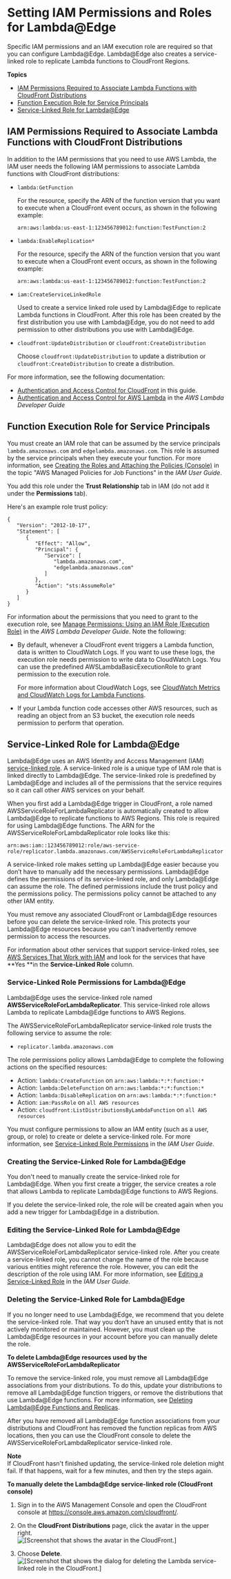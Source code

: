 # Setting IAM Permissions and Roles for Lambda@Edge<a name="lambda-edge-permissions"></a>

Specific IAM permissions and an IAM execution role are required so that you can configure Lambda@Edge\. Lambda@Edge also creates a service\-linked role to replicate Lambda functions to CloudFront Regions\.

**Topics**
+ [IAM Permissions Required to Associate Lambda Functions with CloudFront Distributions](#lambda-edge-permissions-required)
+ [Function Execution Role for Service Principals](#lambda-edge-permissions-function-execution)
+ [Service\-Linked Role for Lambda@Edge](#using-service-linked-roles)

## IAM Permissions Required to Associate Lambda Functions with CloudFront Distributions<a name="lambda-edge-permissions-required"></a>

In addition to the IAM permissions that you need to use AWS Lambda, the IAM user needs the following IAM permissions to associate Lambda functions with CloudFront distributions:
+ `lambda:GetFunction`

  For the resource, specify the ARN of the function version that you want to execute when a CloudFront event occurs, as shown in the following example:

  `arn:aws:lambda:us-east-1:123456789012:function:TestFunction:2`
+ `lambda:EnableReplication*`

  For the resource, specify the ARN of the function version that you want to execute when a CloudFront event occurs, as shown in the following example:

  `arn:aws:lambda:us-east-1:123456789012:function:TestFunction:2`
+ `iam:CreateServiceLinkedRole`

  Used to create a service linked role used by Lambda@Edge to replicate Lambda functions in CloudFront\. After this role has been created by the first distribution you use with Lambda@Edge, you do not need to add permission to other distributions you use with Lambda@Edge\. 
+ `cloudfront:UpdateDistribution` or `cloudfront:CreateDistribution`

  Choose `cloudfront:UpdateDistribution` to update a distribution or `cloudfront:CreateDistribution` to create a distribution\.

For more information, see the following documentation:
+ [Authentication and Access Control for CloudFront](auth-and-access-control.md) in this guide\.
+ [Authentication and Access Control for AWS Lambda](http://docs.aws.amazon.com/lambda/latest/dg/auth-and-access-control.html) in the *AWS Lambda Developer Guide*

## Function Execution Role for Service Principals<a name="lambda-edge-permissions-function-execution"></a>

You must create an IAM role that can be assumed by the service principals `lambda.amazonaws.com` and `edgelambda.amazonaws.com`\. This role is assumed by the service principals when they execute your function\. For more information, see [Creating the Roles and Attaching the Policies \(Console\)](http://docs.aws.amazon.com/IAM/latest/UserGuide/access_policies_job-functions.html#access_policies_job-functions_create-policies) in the topic "AWS Managed Policies for Job Functions" in the *IAM User Guide*\.

You add this role under the **Trust Relationship** tab in IAM \(do not add it under the **Permissions** tab\)\.

Here's an example role trust policy:

```
{
   "Version": "2012-10-17",
   "Statement": [
      {
         "Effect": "Allow",
         "Principal": {
            "Service": [
               "lambda.amazonaws.com",
               "edgelambda.amazonaws.com"
            ]
         },
         "Action": "sts:AssumeRole"
      }
   ]
}
```

For information about the permissions that you need to grant to the execution role, see [Manage Permissions: Using an IAM Role \(Execution Role\)](http://docs.aws.amazon.com/lambda/latest/dg/intro-permission-model.html#lambda-intro-execution-role) in the *AWS Lambda Developer Guide*\. Note the following:
+ By default, whenever a CloudFront event triggers a Lambda function, data is written to CloudWatch Logs\. If you want to use these logs, the execution role needs permission to write data to CloudWatch Logs\. You can use the predefined AWSLambdaBasicExecutionRole to grant permission to the execution role\.

  For more information about CloudWatch Logs, see [CloudWatch Metrics and CloudWatch Logs for Lambda Functions](lambda-cloudwatch-metrics-logging.md)\. 
+ If your Lambda function code accesses other AWS resources, such as reading an object from an S3 bucket, the execution role needs permission to perform that operation\. 

## Service\-Linked Role for Lambda@Edge<a name="using-service-linked-roles"></a>

Lambda@Edge uses an AWS Identity and Access Management \(IAM\)[ service\-linked role](http://docs.aws.amazon.com/IAM/latest/UserGuide/id_roles_terms-and-concepts.html#iam-term-service-linked-role)\. A service\-linked role is a unique type of IAM role that is linked directly to Lambda@Edge\. The service\-linked role is predefined by Lambda@Edge and includes all of the permissions that the service requires so it can call other AWS services on your behalf\. 

When you first add a Lambda@Edge trigger in CloudFront, a role named AWSServiceRoleForLambdaReplicator is automatically created to allow Lambda@Edge to replicate functions to AWS Regions\. This role is required for using Lambda@Edge functions\. The ARN for the AWSServiceRoleForLambdaReplicator role looks like this:

`arn:aws:iam::123456789012:role/aws-service-role/replicator.lambda.amazonaws.com/AWSServiceRoleForLambdaReplicator`

A service\-linked role makes setting up Lambda@Edge easier because you don’t have to manually add the necessary permissions\. Lambda@Edge defines the permissions of its service\-linked role, and only Lambda@Edge can assume the role\. The defined permissions include the trust policy and the permissions policy\. The permissions policy cannot be attached to any other IAM entity\.

You must remove any associated CloudFront or Lambda@Edge resources before you can delete the service\-linked role\. This protects your Lambda@Edge resources because you can't inadvertently remove permission to access the resources\.

For information about other services that support service\-linked roles, see [AWS Services That Work with IAM](http://docs.aws.amazon.com/IAM/latest/UserGuide/reference_aws-services-that-work-with-iam.html) and look for the services that have **Yes **in the **Service\-Linked Role** column\.

### Service\-Linked Role Permissions for Lambda@Edge<a name="slr-permissions"></a>

Lambda@Edge uses the service\-linked role named **AWSServiceRoleForLambdaReplicator**\. This service\-linked role allows Lambda to replicate Lambda@Edge functions to AWS Regions\.

The AWSServiceRoleForLambdaReplicator service\-linked role trusts the following service to assume the role:
+ `replicator.lambda.amazonaws.com`

The role permissions policy allows Lambda@Edge to complete the following actions on the specified resources:
+ Action: `lambda:CreateFunction` on `arn:aws:lambda:*:*:function:*`
+ Action: `lambda:DeleteFunction` on `arn:aws:lambda:*:*:function:*`
+ Action: `lambda:DisableReplication` on `arn:aws:lambda:*:*:function:*`
+ Action: `iam:PassRole` on `all AWS resources`
+ Action: `cloudfront:ListDistributionsByLambdaFunction` on `all AWS resources`

You must configure permissions to allow an IAM entity \(such as a user, group, or role\) to create or delete a service\-linked role\. For more information, see [Service\-Linked Role Permissions](http://docs.aws.amazon.com/IAM/latest/UserGuide/using-service-linked-roles.html#service-linked-role-permissions) in the *IAM User Guide*\.

### Creating the Service\-Linked Role for Lambda@Edge<a name="create-slr"></a>

You don't need to manually create the service\-linked role for Lambda@Edge\. When you first create a trigger, the service creates a role that allows Lambda to replicate Lambda@Edge functions to AWS Regions\.

If you delete the service\-linked role, the role will be created again when you add a new trigger for Lambda@Edge in a distribution\.

### Editing the Service\-Linked Role for Lambda@Edge<a name="edit-slr"></a>

Lambda@Edge does not allow you to edit the AWSServiceRoleForLambdaReplicator service\-linked role\. After you create a service\-linked role, you cannot change the name of the role because various entities might reference the role\. However, you can edit the description of the role using IAM\. For more information, see [Editing a Service\-Linked Role](http://docs.aws.amazon.com/IAM/latest/UserGuide/using-service-linked-roles.html#edit-service-linked-role) in the *IAM User Guide*\.

### Deleting the Service\-Linked Role for Lambda@Edge<a name="delete-slr"></a>

If you no longer need to use Lambda@Edge, we recommend that you delete the service\-linked role\. That way you don’t have an unused entity that is not actively monitored or maintained\. However, you must clean up the Lambda@Edge resources in your account before you can manually delete the role\.

**To delete Lambda@Edge resources used by the AWSServiceRoleForLambdaReplicator**

To remove the service\-linked role, you must remove all Lambda@Edge associations from your distributions\. To do this, update your distributions to remove all Lambda@Edge function triggers, or remove the distributions that use Lambda@Edge functions\. For more information, see [Deleting Lambda@Edge Functions and Replicas](lambda-edge-delete-replicas.md)\.

After you have removed all Lambda@Edge function associations from your distributions and CloudFront has removed the function replicas from AWS locations, then you can use the CloudFront console to delete the AWSServiceRoleForLambdaReplicator service\-linked role\.

**Note**  
If CloudFront hasn't finished updating, the service\-linked role deletion might fail\. If that happens, wait for a few minutes, and then try the steps again\.

**To manually delete the Lambda@Edge service\-linked role \(CloudFront console\)**

1. Sign in to the AWS Management Console and open the CloudFront console at [https://console\.aws\.amazon\.com/cloudfront/](https://console.aws.amazon.com/cloudfront/)\.

1. On the **CloudFront Distributions** page, click the avatar in the upper right\.  
![\[Screenshot that shows the avatar in the CloudFront.\]](http://docs.aws.amazon.com/AmazonCloudFront/latest/DeveloperGuide/images/lambda-delete-slr-role-click-avatar.png)

1. Choose **Delete**\.  
![\[Screenshot that shows the dialog for deleting the Lambda service-linked role in the CloudFront.\]](http://docs.aws.amazon.com/AmazonCloudFront/latest/DeveloperGuide/images/lambda-delete-slr-role.png)